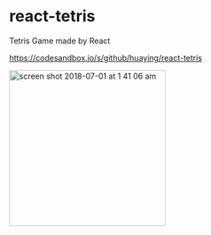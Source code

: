 # react-tetris
Tetris Game made by React

https://codesandbox.io/s/github/huaying/react-tetris

<img width="282" alt="screen shot 2018-07-01 at 1 41 06 am" src="https://user-images.githubusercontent.com/3991678/42132669-45a2724a-7cd1-11e8-9d00-2882564c6bbc.png">
